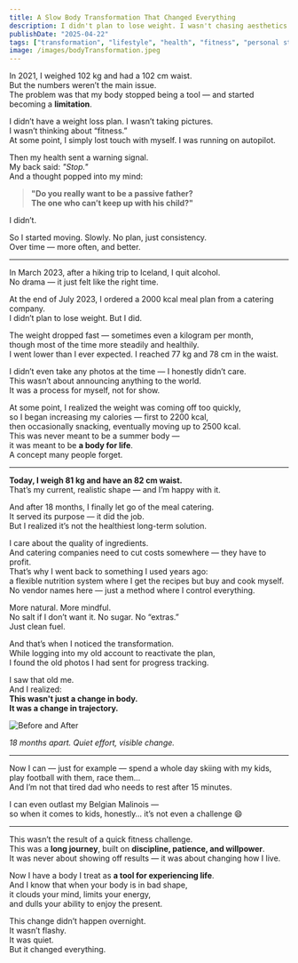 ```yaml
---
title: A Slow Body Transformation That Changed Everything
description: I didn't plan to lose weight. I wasn't chasing aesthetics. But over time, consistency and small choices reshaped not just my body — but my entire life.
publishDate: "2025-04-22"
tags: ["transformation", "lifestyle", "health", "fitness", "personal story"]
image: /images/bodyTransformation.jpeg
---
```


In 2021, I weighed 102 kg and had a 102 cm waist.  
But the numbers weren’t the main issue.  
The problem was that my body stopped being a tool — and started becoming a **limitation**.

I didn’t have a weight loss plan. I wasn’t taking pictures.  
I wasn’t thinking about “fitness.”  
At some point, I simply lost touch with myself. I was running on autopilot.

Then my health sent a warning signal.  
My back said: *"Stop."*  
And a thought popped into my mind:

> **"Do you really want to be a passive father?  
> The one who can’t keep up with his child?"**

I didn’t.

So I started moving. Slowly. No plan, just consistency.  
Over time — more often, and better.

---

In March 2023, after a hiking trip to Iceland, I quit alcohol.  
No drama — it just felt like the right time.

At the end of July 2023, I ordered a 2000 kcal meal plan from a catering company.  
I didn’t plan to lose weight. But I did.

The weight dropped fast — sometimes even a kilogram per month,  
though most of the time more steadily and healthily.  
I went lower than I ever expected. I reached 77 kg and 78 cm in the waist.

I didn’t even take any photos at the time — I honestly didn’t care.  
This wasn’t about announcing anything to the world.  
It was a process for myself, not for show.

At some point, I realized the weight was coming off too quickly,  
so I began increasing my calories — first to 2200 kcal,  
then occasionally snacking, eventually moving up to 2500 kcal.  
This was never meant to be a summer body —  
it was meant to be **a body for life**.  
A concept many people forget.

---

**Today, I weigh 81 kg and have an 82 cm waist.**  
That’s my current, realistic shape — and I’m happy with it.

And after 18 months, I finally let go of the meal catering.  
It served its purpose — it did the job.  
But I realized it’s not the healthiest long-term solution.

I care about the quality of ingredients.  
And catering companies need to cut costs somewhere — they have to profit.  
That’s why I went back to something I used years ago:  
a flexible nutrition system where I get the recipes but buy and cook myself.  
No vendor names here — just a method where I control everything.

More natural. More mindful.  
No salt if I don’t want it. No sugar. No “extras.”  
Just clean fuel.

And that’s when I noticed the transformation.  
While logging into my old account to reactivate the plan,  
I found the old photos I had sent for progress tracking.

I saw that old me.  
And I realized:  
**This wasn't just a change in body.  
It was a change in trajectory.**


![Before and After](/images/bodyTransformation.jpeg)

*18 months apart. Quiet effort, visible change.*

---

Now I can — just for example — spend a whole day skiing with my kids,  
play football with them, race them…  
And I’m not that tired dad who needs to rest after 15 minutes.

I can even outlast my Belgian Malinois —  
so when it comes to kids, honestly… it’s not even a challenge 😄

---

This wasn’t the result of a quick fitness challenge.  
This was a **long journey**, built on **discipline, patience, and willpower**.  
It was never about showing off results — it was about changing how I live.

Now I have a body I treat as **a tool for experiencing life**.  
And I know that when your body is in bad shape,  
it clouds your mind, limits your energy,  
and dulls your ability to enjoy the present.

This change didn’t happen overnight.  
It wasn’t flashy.  
It was quiet.  
But it changed everything.

